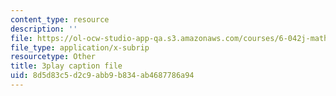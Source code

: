 ```yaml
---
content_type: resource
description: ''
file: https://ol-ocw-studio-app-qa.s3.amazonaws.com/courses/6-042j-mathematics-for-computer-science-spring-2015/8d5d83c5d2c9abb9b834ab4687786a94_L30HPgryd6I.srt
file_type: application/x-subrip
resourcetype: Other
title: 3play caption file
uid: 8d5d83c5-d2c9-abb9-b834-ab4687786a94
---
```

